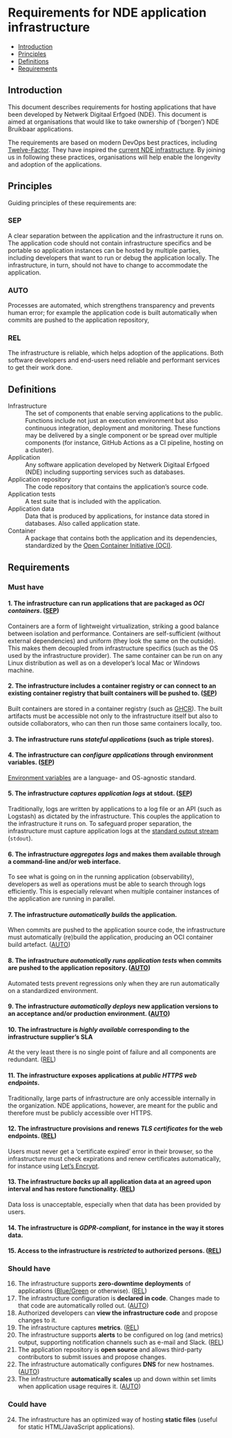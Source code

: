 # Requirements for NDE application infrastructure

* [Introduction](#introduction)
* [Principles](#principles)
* [Definitions](#definitions)
* [Requirements](#requirements)

## Introduction

This document describes requirements for hosting applications that have been developed by Netwerk Digitaal Erfgoed (NDE).
This document is aimed at organisations that would like to take ownership of (‘borgen’) NDE Bruikbaar applications.

The requirements are based on modern DevOps best practices, including [Twelve-Factor](https://12factor.net).
They have inspired the [current NDE infrastructure](https://github.com/netwerk-digitaal-erfgoed/infrastructure).
By joining us in following these practices,
organisations will help enable the longevity and adoption of the applications.

## Principles

Guiding principles of these requirements are:

### SEP

A clear separation between the application and the infrastructure it runs on. 
The application code should not contain infrastructure specifics and be portable so application instances can be hosted by multiple parties, including developers that want to run or debug the application locally.
The infrastructure, in turn, should not have to change to accommodate the application.

### AUTO 

Processes are automated, which strengthens transparency and prevents human error;
for example the application code is built automatically when commits are pushed to the application repository,

### REL

The infrastructure is reliable, which helps adoption of the applications.
Both software developers and end-users need reliable and performant services to get their work done.

## Definitions

<dl>
    <dt>Infrastructure</dt>
    <dd>The set of components that enable serving applications to the public.
      Functions include not just an execution environment but also continuous integration, deployment and monitoring.
      These functions may be delivered by a single component or be spread over multiple components (for instance, GitHub Actions as a CI pipeline, hosting on a cluster).
    </dd>
    <dt>Application</dt>
    <dd>Any software application developed by Netwerk Digitaal Erfgoed (NDE) including supporting services such as databases.</dd>
    <dt>Application repository</dt>
    <dd>The code repository that contains the application’s source code.</dd>
    <dt>Application tests</dt>
    <dd>A test suite that is included with the application.</dd>
    <dt>Application data</dt>
    <dd>Data that is produced by applications, for instance data stored in databases. Also called application state.</dd>
    <dt>Container</dt>
    <dd>A package that contains both the application and its dependencies, 
        standardized by the <a href="https://opencontainers.org">Open Container Initiative (OCI)</a>.
    </dd>
</dl>

## Requirements

### Must have

#### 1. The infrastructure can run applications that are packaged as _OCI containers_. ([SEP](#sep))

Containers are a form of lightweight virtualization, striking a good balance between isolation and performance.
Containers are self-sufficient (without external dependencies) and uniform (they look the same on the outside).
This makes them decoupled from infrastructure specifics (such as the OS used by the infrastructure provider).
The same container can be run on any Linux distribution as well as on a developer’s local Mac or Windows machine.

#### 2. The infrastructure includes a container registry or can connect to an existing **container registry** that built containers will be pushed to. ([SEP](#sep))

Built containers are stored in a container registry (such as [GHCR](https://github.com/features/packages)).
The built artifacts must be accessible not only to the infrastructure itself but also to outside collaborators,
who can then run those same containers locally, too.

#### 3. The infrastructure runs _stateful applications_ (such as triple stores).

#### 4. The infrastructure can _configure applications_ through environment variables. ([SEP](#sep))

[Environment variables](https://12factor.net/config) are a language- and OS-agnostic standard.

#### 5. The infrastructure _captures application logs_ at stdout. ([SEP](#sep))

Traditionally, logs are written by applications to a log file or an API (such as Logstash) as dictated by the infrastructure.
This couples the application to the infrastructure it runs on.
To safeguard proper separation, the infrastructure must capture application logs at the [standard output stream]([stdout](https://12factor.net/logs)) (`stdout`). 

#### 6. The infrastructure _aggregates logs_ and makes them available through a command-line and/or web interface.

To see what is going on in the running application (observability),
developers as well as operations must be able to search through logs efficiently.
This is especially relevant when multiple container instances of the application are running in parallel.

#### 7. The infrastructure _automatically builds_ the application.

When commits are pushed to the application source code, the infrastructure must automatically (re)build the application,
producing an OCI container build artefact. ([AUTO](#auto))

#### 8. The infrastructure _automatically runs application tests_ when commits are pushed to the application repository. ([AUTO](#auto))

Automated tests prevent regressions only when they are run automatically on a standardized environment.

#### 9. The infrastructure _automatically deploys_ new application versions to an acceptance and/or production environment. ([AUTO](#auto))

#### 10. The infrastructure is _highly available_ corresponding to the infrastructure supplier’s SLA

At the very least there is no single point of failure and all components are redundant. ([REL](#rel))

#### 11. The infrastructure exposes applications at _public HTTPS web endpoints_.

Traditionally, large parts of infrastructure are only accessible internally in the organization.
NDE applications, however, are meant for the public and therefore must be publicly accessible over HTTPS.

#### 12. The infrastructure provisions and renews _TLS certificates_ for the web endpoints. ([REL](#rel))

Users must never get a ‘certificate expired’ error in their browser,
so the infrastructure must check expirations and renew certificates automatically,
for instance using [Let’s Encrypt](https://letsencrypt.org).

#### 13. The infrastructure _backs up_ all application data at an agreed upon interval and has restore functionality. ([REL](#rel))

Data loss is unacceptable, especially when that data has been provided by users.

#### 14. The infrastructure is _GDPR-compliant_, for instance in the way it stores data.

#### 15. Access to the infrastructure is _restricted_ to authorized persons. ([REL](#rel))

### Should have

16. The infrastructure supports **zero-downtime deployments** of applications ([Blue/Green](https://martinfowler.com/bliki/BlueGreenDeployment.html) or otherwise). ([REL](#rel))
17. The infrastructure configuration is **declared in code**. Changes made to that code are automatically rolled out. ([AUTO](#auto))
18. Authorized developers can **view the infrastructure code** and propose changes to it.
19. The infrastructure captures **metrics**. ([REL](#rel))
20. The infrastructure supports **alerts** to be configured on log (and metrics) output, supporting notification channels such as e-mail and Slack. ([REL](#rel))
21. The application repository is **open source** and allows third-party contributors to submit issues and propose changes.
22. The infrastructure automatically configures **DNS** for new hostnames. ([AUTO](#auto))
23. The infrastructure **automatically scales** up and down within set limits when application usage requires it. ([AUTO](#auto))

### Could have

24. The infrastructure has an optimized way of hosting **static files** (useful for static HTML/JavaScript applications).
